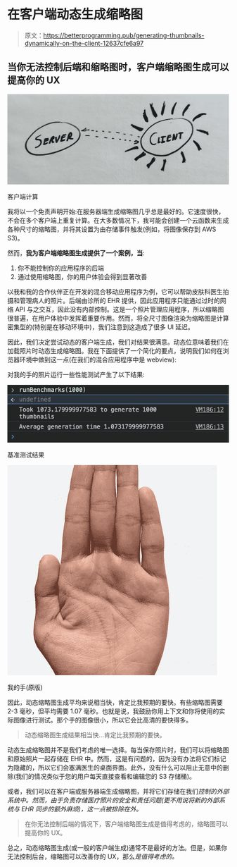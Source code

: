 # 在客户端动态生成缩略图

> 原文：<https://betterprogramming.pub/generating-thumbnails-dynamically-on-the-client-12637cfe6a97>

## 当你无法控制后端和缩略图时，客户端缩略图生成可以提高你的 UX

![](img/55446b20265440dc7247edde2414ccd5.png)

客户端计算

我将以一个免责声明开始:在服务器端生成缩略图几乎总是最好的。它速度很快，不会在多个客户端上重复计算。在大多数情况下，我可能会创建一个云函数来生成各种尺寸的缩略图，并将其设置为由存储事件触发(例如，将图像保存到 AWS S3)。

然而，**我为客户端缩略图生成提供了一个案例，当**:

1.  你不能控制你的应用程序的后端
2.  通过使用缩略图，你的用户体验会得到显著改善

以我和我的合作伙伴正在开发的混合移动应用程序为例，它可以帮助皮肤科医生拍摄和管理病人的照片。后端由诊所的 EHR 提供，因此应用程序只能通过过时的网络 API 与之交互，因此没有内部控制。这是一个照片管理应用程序，所以缩略图很普遍，在用户体验中发挥着重要作用。然而，将全尺寸图像渲染为缩略图是计算密集型的(特别是在移动环境中)，我们注意到这造成了很多 UI 延迟。

因此，我们决定尝试动态的客户端生成，我们对结果很满意。动态位意味着我们在加载照片时动态生成缩略图。我在下面提供了一个简化的要点，说明我们如何在浏览器环境中做到这一点(在我们的混合应用程序中是 webview):

对我的手的照片运行一些性能测试产生了以下结果:

![](img/b82ff645c7ecce51e41a269a0ef60a12.png)

基准测试结果

![](img/4ffc2f8b78e2a1dd69aa0d063ee1c18c.png)

我的手(原版)

因此，动态缩略图生成平均来说相当快，肯定比我预期的要快。有些缩略图需要 2-3 毫秒，但平均需要 1.07 毫秒。也就是说，我鼓励你用上下文和你将使用的实际图像进行测试。那个手的图像很小，所以它会比高清的要快得多。

> 动态缩略图生成结果相当快…肯定比我预期的要快。

动态生成缩略图并不是我们考虑的唯一选择。每当保存照片时，我们可以将缩略图和原始照片一起存储在 EHR 中。然而，这是有问题的，因为没有办法将它们标记为隐藏的，所以它们会塞满医生的桌面界面。此外，没有什么可以阻止无意中的删除(我们的情况类似于您的用户每天直接查看和编辑您的 S3 存储桶)。

或者，我们可以在客户端或服务器端生成缩略图，并将它们存储在我们*控制的外部系统中。然而，由于负责存储医疗照片的安全和责任问题(更不用说将新的外部系统与 EHR 同步的额外麻烦)，这一点被排除在外。*

> 在你无法控制后端的情况下，客户端缩略图生成是值得考虑的，缩略图可以提高你的 UX。

总之，动态缩略图生成(或一般的客户端生成)通常不是最好的方法。但是，如果你无法控制后台，缩略图可以改善你的 UX，那么*是值得考虑的。*